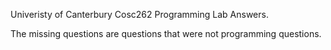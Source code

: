 Univeristy of Canterbury 
Cosc262 Programming Lab Answers.


The missing questions are questions that were not programming questions.


